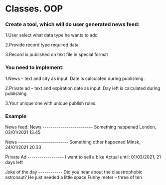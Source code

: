 # Classes. OOP

### Create a tool, which will do user generated news feed:

1.User select what data type he wants to add

2.Provide record type required data

3.Record is published on text file in special format

### You need to implement:

1.News – text and city as input. Date is calculated during publishing.

2.Private ad – text and expiration date as input. Day left is calculated during publishing.

3.Your unique one with unique publish rules.

### Example
News feed:
News -------------------------
Something happened
London, 03/01/2021 13.45

News -------------------------
Something other happened
Minsk, 24/01/2021 20.33

Private Ad ------------------
I want to sell a bike
Actual until: 01/03/2021, 21 days left

Joke of the day ------------
Did you hear about the claustrophobic astronaut?
He just needed a little space
Funny meter – three of ten


